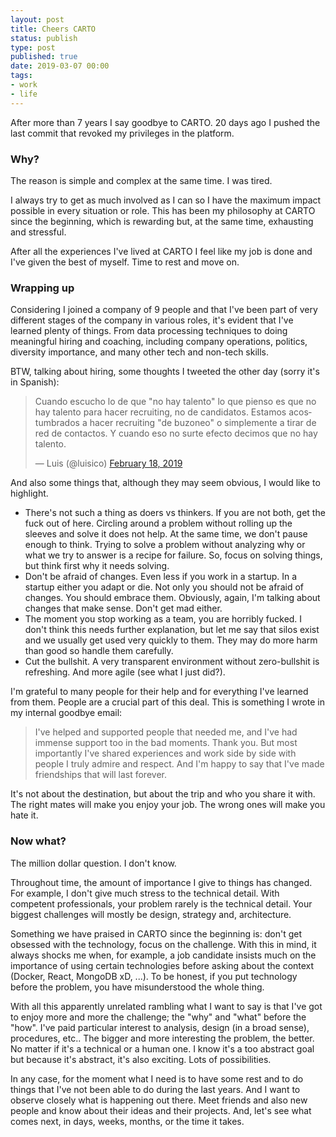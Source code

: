 ```yaml
--- 
layout: post
title: Cheers CARTO
status: publish
type: post
published: true
date: 2019-03-07 00:00
tags: 
- work
- life
---
```


After more than 7 years I say goodbye to CARTO. 20 days ago I pushed the last commit that revoked my privileges in the platform.

### Why?

The reason is simple and complex at the same time. I was tired. 

I always try to get as much involved as I can so I have the maximum impact possible in every situation or role. This has been my philosophy at CARTO since the beginning, which is rewarding but, at the same time, exhausting and stressful.

After all the experiences I've lived at CARTO I feel like my job is done and I've given the best of myself. Time to rest and move on.

### Wrapping up

Considering I joined a company of 9 people and that I've been part of very different stages of the company in various roles, it's evident that I've learned plenty of things. From data processing techniques to doing meaningful hiring and coaching, including company operations, politics, diversity importance, and many other tech and non-tech skills.

BTW, talking about hiring, some thoughts I tweeted the other day (sorry it's in Spanish):

<blockquote class="twitter-tweet" data-lang="en" data-theme="light" data-align="center" data-dnt="false"><p lang="es" dir="ltr">Cuando escucho lo de que &quot;no hay talento&quot; lo que pienso es que no hay talento para hacer recruiting, no de candidatos. Estamos acostumbrados a hacer recruiting &quot;de buzoneo&quot; o simplemente a tirar de red de contactos. Y cuando eso no surte efecto decimos que no hay talento.</p>&mdash; Luis (@luisico) <a href="https://twitter.com/luisico/status/1097554406243995649">February 18, 2019</a></blockquote> <script async src="https://platform.twitter.com/widgets.js" charset="utf-8"></script>

And also some things that, although they may seem obvious, I would like to highlight.

- There's not such a thing as doers vs thinkers. If you are not both, get the fuck out of here. Circling around a problem without rolling up the sleeves and solve it does not help. At the same time, we don't pause enough to think. Trying to solve a problem without analyzing why or what we try to answer is a recipe for failure. So, focus on solving things, but think first why it needs solving.
- Don't be afraid of changes. Even less if you work in a startup. In a startup either you adapt or die. Not only you should not be afraid of changes. You should embrace them. Obviously, again, I'm talking about changes that make sense. Don't get mad either.
- The moment you stop working as a team, you are horribly fucked. I don't think this needs further explanation, but let me say that silos exist and we usually get used very quickly to them. They may do more harm than good so handle them carefully.
- Cut the bullshit. A very transparent environment without zero-bullshit is refreshing. And more agile (see what I just did?). 

I'm grateful to many people for their help and for everything I've learned from them. People are a crucial part of this deal. This is something I wrote in my internal goodbye email:

> I've helped and supported people that needed me, and I've had immense support too in the bad moments. Thank you. But most importantly I've shared experiences and work side by side with people I truly admire and respect. And I'm happy to say that I've made friendships that will last forever.

It's not about the destination, but about the trip and who you share it with. The right mates will make you enjoy your job. The wrong ones will make you hate it.

### Now what?

The million dollar question. I don't know.

Throughout time, the amount of importance I give to things has changed. For example, I don't give much stress to the technical detail. With competent professionals, your problem rarely is the technical detail. Your biggest challenges will mostly be design, strategy and, architecture. 

Something we have praised in CARTO since the beginning is: don't get obsessed with the technology, focus on the challenge. With this in mind, it always shocks me when, for example, a job candidate insists much on the importance of using certain technologies before asking about the context (Docker, React, MongoDB xD, ...). To be honest, if you put technology before the problem, you have misunderstood the whole thing.

With all this apparently unrelated rambling what I want to say is that I've got to enjoy more and more the challenge; the "why" and "what" before the "how". I've paid particular interest to analysis, design (in a broad sense), procedures, etc.. The bigger and more interesting the problem, the better. No matter if it's a technical or a human one. I know it's a too abstract goal but because it's abstract, it's also exciting. Lots of possibilities.

In any case, for the moment what I need is to have some rest and to do things that I've not been able to do during the last years. And I want to observe closely what is happening out there. Meet friends and also new people and know about their ideas and their projects. And, let's see what comes next, in days, weeks, months, or the time it takes.
